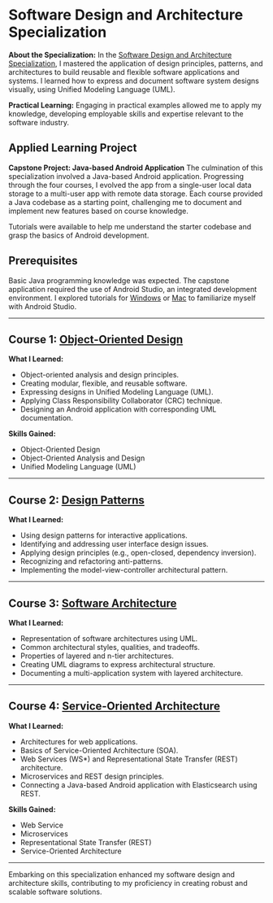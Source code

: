 # Software Design and Architecture Specialization

**About the Specialization:**
In the [Software Design and Architecture Specialization](https://www.ualberta.ca/admissions-programs/online-courses/software-design-and-architecture.html), I mastered the application of design principles, patterns, and architectures to build reusable and flexible software applications and systems. I learned how to express and document software system designs visually, using Unified Modeling Language (UML).

**Practical Learning:**
Engaging in practical examples allowed me to apply my knowledge, developing employable skills and expertise relevant to the software industry.

## Applied Learning Project

**Capstone Project: Java-based Android Application**
The culmination of this specialization involved a Java-based Android application. Progressing through the four courses, I evolved the app from a single-user local data storage to a multi-user app with remote data storage. Each course provided a Java codebase as a starting point, challenging me to document and implement new features based on course knowledge.

Tutorials were available to help me understand the starter codebase and grasp the basics of Android development.

## Prerequisites

Basic Java programming knowledge was expected. The capstone application required the use of Android Studio, an integrated development environment. I explored tutorials for [Windows](link-to-windows-tutorial) or [Mac](link-to-mac-tutorial) to familiarize myself with Android Studio.

---

## Course 1: [Object-Oriented Design](https://github.com/Daniel-Andarge/Software-Design-and-Architecture-Specialization--University-of-Alberta/tree/main/Course-1-Object-Oriented-Design)

**What I Learned:**

- Object-oriented analysis and design principles.
- Creating modular, flexible, and reusable software.
- Expressing designs in Unified Modeling Language (UML).
- Applying Class Responsibility Collaborator (CRC) technique.
- Designing an Android application with corresponding UML documentation.

**Skills Gained:**

- Object-Oriented Design
- Object-Oriented Analysis and Design
- Unified Modeling Language (UML)

---

## Course 2: [Design Patterns](https://github.com/Daniel-Andarge/Software-Design-and-Architecture-Specialization--University-of-Alberta/tree/main/Course-2-Design-Patterns)

**What I Learned:**

- Using design patterns for interactive applications.
- Identifying and addressing user interface design issues.
- Applying design principles (e.g., open-closed, dependency inversion).
- Recognizing and refactoring anti-patterns.
- Implementing the model-view-controller architectural pattern.

---

## Course 3: [Software Architecture](link-to-course-3)

**What I Learned:**

- Representation of software architectures using UML.
- Common architectural styles, qualities, and tradeoffs.
- Properties of layered and n-tier architectures.
- Creating UML diagrams to express architectural structure.
- Documenting a multi-application system with layered architecture.

---

## Course 4: [Service-Oriented Architecture](link-to-course-4)

**What I Learned:**

- Architectures for web applications.
- Basics of Service-Oriented Architecture (SOA).
- Web Services (WS\*) and Representational State Transfer (REST) architecture.
- Microservices and REST design principles.
- Connecting a Java-based Android application with Elasticsearch using REST.

**Skills Gained:**

- Web Service
- Microservices
- Representational State Transfer (REST)
- Service-Oriented Architecture

---

Embarking on this specialization enhanced my software design and architecture skills, contributing to my proficiency in creating robust and scalable software solutions.

